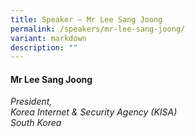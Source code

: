 ```yaml
---
title: Speaker – Mr Lee Sang Joong
permalink: /speakers/mr-lee-sang-joong/
variant: markdown
description: ""
---
```

#### **Mr Lee Sang Joong**

*President, <br> Korea Internet &amp; Security Agency (KISA)<br>South Korea*